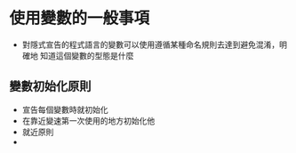 # 使用變數的一般事項
- 對隱式宣告的程式語言的變數可以使用遵循某種命名規則去達到避免混淆，明確地 知道這個變數的型態是什麼
##  變數初始化原則
- 宣告每個變數時就初始化
- 在靠近變速第一次使用的地方初始化他
 - 就近原則
- 
<!--stackedit_data:
eyJoaXN0b3J5IjpbLTg2MjcwMTI4OSwxOTA3MDQyODY2LC05OT
E1MDUzNTMsLTEzOTM4MTg4OF19
-->